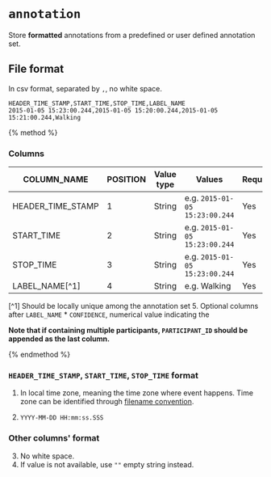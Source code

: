 # `annotation`

Store **formatted** annotations from a predefined or user defined annotation set.

## File format

In csv format, separated by `,`, no white space.

```
HEADER_TIME_STAMP,START_TIME,STOP_TIME,LABEL_NAME
2015-01-05 15:23:00.244,2015-01-05 15:20:00.244,2015-01-05 15:21:00.244,Walking
```

{% method %}

### Columns

| COLUMN_NAME | POSITION | Value type | Values | Required |
| --- | --- | --- | --- | --- |
| HEADER_TIME_STAMP | 1 | String | e.g. `2015-01-05 15:23:00.244` | Yes |
| START_TIME | 2| String | e.g. `2015-01-05 15:23:00.244` | Yes |
| STOP_TIME | 3 | String | e.g. `2015-01-05 15:23:00.244` | Yes |
| LABEL_NAME[^1] | 4 | String | e.g. Walking | Yes |

[^1] Should be locally unique among the annotation set
5. Optional columns after `LABEL_NAME`
     * `CONFIDENCE`, numerical value indicating the 

**Note that if containing multiple participants, `PARTICIPANT_ID` should be appended as the last column.**

{% endmethod %}

### `HEADER_TIME_STAMP`, `START_TIME`, `STOP_TIME` format

1. In local time zone, meaning the time zone where event happens. Time zone can be identified through [filename convention](#).

2. `YYYY-MM-DD HH:mm:ss.SSS`

### Other columns' format

3. No white space.
4. If value is not available, use `""` empty string instead.
